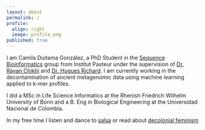 ```yaml
---
layout: about
permalink: /
profile:
  align: right
  image: profile.png
published: true
---
```


I am Camila Duitama González, a PhD Student in the [Sequence Bioinformatics](https://research.pasteur.fr/en/team/sequence-bioinformatics/)
group from Institut Pasteur under the supervision of [Dr. Rayan Chikhi](http://rayan.chikhi.name) and [Dr. Hugues Richard](http://www.lgm.upmc.fr/hrichard/).
I am currently working in the decontamination of ancient metagenomic data using machine learning applied to k-mer profiles.

I did a MSc in Life Science Informatics at the Rhenish Friedrich Wilhelm University of Bonn and a B. Eng in Biological Engineering at the Universidad Nacional
de Colombia.

In my free time I listen and dance to [salsa](http://latinastereo.com/sonidoenvivo/) or read about
[decolonial feminism](https://masp.org.br/uploads/temp/temp-vqwSWUGgIDVZXgPEXbvU.pdf)
